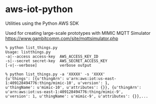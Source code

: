 # aws-iot-python
Utilities using the Python AWS SDK

Used for creating large-scale prototypes with MIMIC MQTT Simulator https://www.gambitcomm.com/site/mqttsimulator.php

    % python list_things.py
    Usage: listthings.py
  	-a|--access access-key  AWS_ACCESS_KEY_ID
  	-s|--secret secret-key  AWS_SECRET_ACCESS_KEY
  	[-v|--verbose]          verbose output

    % python list_things.py -a 'XXXXX' -s 'XXXX'
    {u'things': [{u'thingArn': u'arn:aws:iot:us-east-1:409128494776:thing/mimic-10', u'version': 1,
    u'thingName': u'mimic-10', u'attributes': {}}, {u'thingArn': u'arn:aws:iot:us-east-1:409128494776:thing/mimic-9',
    u'version': 1, u'thingName': u'mimic-9', u'attributes': {}},...
